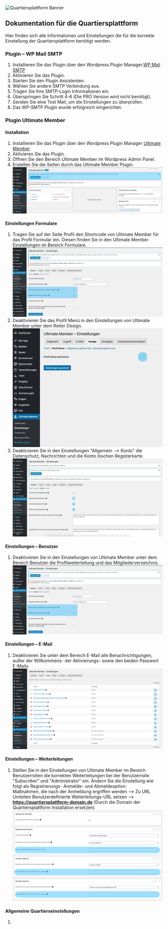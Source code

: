![Quartiersplattform Banner](https://github.com/studio-arrenberg/quartiersplattform/raw/main/.github/assets/quartiersplattform-banner-02.jpg)

## Dokumentation für die Quartiersplattform
Hier finden sich alle Informationen und Einstellungen die für die korrekte Einstellung der Quartiersplattform benötigt werden.

### Plugin – WP Mail SMTP
1. Installieren Sie das Plugin über den Wordpress Plugin Manager.[WP Mail SMTP](https://de.wordpress.org/plugins/wp-mail-smtp/) 
2. Aktivieren Sie das Plugin.
3. Starten Sie den Plugin Assistenten.
4. Wählen Sie andere SMTP Verbindung aus.
5. Tragen Sie Ihre SMTP-Login Informationen ein.
6. Überspringen Sie Schritt 4-6 (Die PRO Version wird nicht benötigt).
7. Senden Sie eine Test Mail, um die Einstellungen zu überprüfen.
8. Das WP-SMTP Plugin wurde erfolgreich eingerichtet.

### Plugin Ultimate Member

#### Installation
1. Installieren Sie das Plugin über den Wordpress Plugin Manager [Ultimate Member](https://de.wordpress.org/plugins/ultimate-member/) 
2. Aktivieren Sie das Plugin.
3. Öffnen Sie den Bereich Ultimate Member im Wordpress Admin Panel.
4. Erstellen Sie die Seiten durch das Ultimate Member Plugin.
![Seiteneinstellungen](/documentation/UM_Pages_Documentation.jpg)

#### Einstellungen Formulare
1. Tragen Sie auf der Seite Profil den Shortcode von Ultimate Member für das Profil Formular ein. Diesen finden Sie in den Ultimate Member Einstellungen im Bereich Formulare.
![Formulare](/documentation/UM_Allgemein_Benutzer_Documentation.jpg)
2. Deaktivieren Sie das Profil Menü in den Einstellungen von Ultimate Member unter dem Reiter Design.
![Profil Menü](/documentation/UM_Design_Profilmenu_Documentation.jpg)
3. Deaktivieren Sie in den Einstellungen "Allgemein --> Konto" die Datenschutz, Nachrichten und die Konto löschen Registerkarte.
![Datenschutz](/documentation/UM_Allgemein_Konto_Documentation.jpg)



#### Einstellungen – Benutzer
1. Deaktivieren Sie in den Einstellungen von Ultimate Member unter dem Bereich Benutzer die Profilweiterleitung und das Mitgliederverzeichnis.
![Benutzereinstellungen](/documentation/UM_Allgemein_Benutzer_Documentation.jpg)

#### Einstellungen – E-Mail
1. Deaktivieren Sie unter dem Bereich E-Mail alle Benachrichtigungen, außer der Willkommens- der Aktivierungs- sowie den beiden Passwort E-Mails.
![E-Mail Einstellungen](/documentation/E-Mail_Documentation.jpg)

#### Einstellungen – Weiterleitungen
1. Stellen Sie in den Einstellungen von Ultimate Member im Bereich Benutzerrollen die korrekten Weiterleitungen bei der Benutzerrolle "Subscriber" und "Administrator" ein. Ändern Sie die Einstellung wie folgt als Registrierungs- Anmelde- und Abmeldeoption:<br>
Maßnahmen, die nach der Anmeldung ergriffen werden --> Zu URL Umleiten
Benutzerdefinierte Weiterleitungs-URL setzen --> **https://quartiersplattform-domain.de** (Durch die Domain der Quartiersplattform Installation ersetzen)
![Benutzerrollen](/documentation/UM_Benutzerrollen_Weiterleitung_Documentation.jpg)


#### Allgemeine Quartierseinstellungen
1. 










